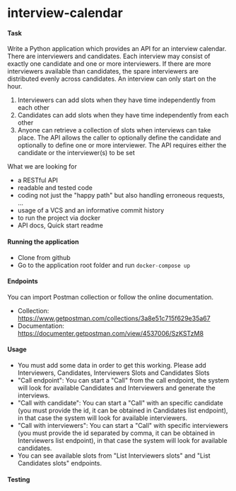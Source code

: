 # interview-calendar

#### Task

Write a Python application which provides an API for an interview calendar.
There are interviewers and candidates. Each interview may consist of exactly one candidate
and one or more interviewers.
If there are more interviewers available than candidates, the spare interviewers are
distributed evenly across candidates.
An interview can only start on the hour.

1. Interviewers can add slots when they have time independently from each other
2. Candidates can add slots when they have time independently from each other
3. Anyone can retrieve a collection of slots when interviews can take place. The API
allows the caller to optionally define the candidate and optionally to define one or
more interviewer. The API requires either the candidate or the interviewer(s) to be
set

What we are looking for
* a RESTful API
* readable and tested code
* coding not just the "happy path" but also handling erroneous requests, ...
* usage of a VCS and an informative commit history
* to run the project via docker
* API docs, Quick start readme

#### Running the application
* Clone from github
* Go to the application root folder and run
``` docker-compose up ```

#### Endpoints

You can import Postman collection or follow the online documentation.

* Collection: https://www.getpostman.com/collections/3a8e51c715f629e35a67
* Documentation: https://documenter.getpostman.com/view/4537006/SzKSTzM8

#### Usage

* You must add some data in order to get this working. Please add Interviewers, Candidates, Interviewers Slots and Candidates Slots
* "Call endpoint": You can start a "Call" from the call endpoint, the system will look for available Candidates and Interviewers and generate the interviews.
* "Call with candidate": You can start a "Call" with an specific candidate (you must provide the id, it can be obtained in Candidates list endpoint), in that case the system will look for available interviewers.
* "Call with interviewers": You can start a "Call" with specific interviewers (you must provide the id separated by comma, it can be obtained in Interviewers list endpoint), in that case the system will look for available candidates.
* You can see available slots from "List Interviewers slots" and "List Candidates slots" endpoints.

#### Testing